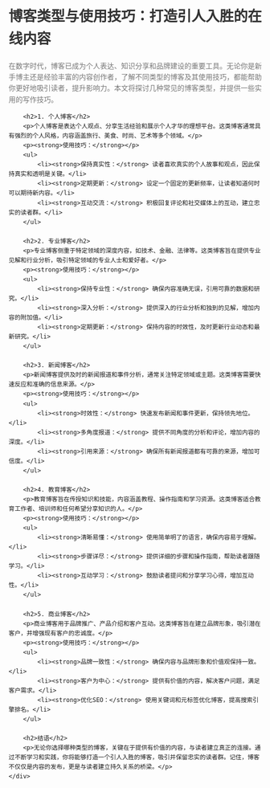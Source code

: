 <!DOCTYPE html>
<html lang="zh-CN">
<head>
    <meta charset="UTF-8">
    <meta name="viewport" content="width=device-width, initial-scale=1.0">
    <title>博客类型与使用技巧</title>
    <style>
        body {
            font-family: Arial, sans-serif;
            margin: 20px;
            line-height: 1.6;
        }
        h1 {
            color: #333;
        }
        h2 {
            color: #555;
        }
        p {
            color: #777;
        }
        .container {
            max-width: 800px;
            margin: auto;
        }
    </style>
</head>
<body>
    <div class="container">
        <h1>博客类型与使用技巧：打造引人入胜的在线内容</h1>
        <p>在数字时代，博客已成为个人表达、知识分享和品牌建设的重要工具。无论你是新手博主还是经验丰富的内容创作者，了解不同类型的博客及其使用技巧，都能帮助你更好地吸引读者，提升影响力。本文将探讨几种常见的博客类型，并提供一些实用的写作技巧。</p>

        <h2>1. 个人博客</h2>
        <p>个人博客是表达个人观点、分享生活经验和展示个人才华的理想平台。这类博客通常具有强烈的个人风格，内容涵盖旅行、美食、时尚、艺术等多个领域。</p>
        <p><strong>使用技巧：</strong></p>
        <ul>
            <li><strong>保持真实性：</strong> 读者喜欢真实的个人故事和观点，因此保持真实和透明是关键。</li>
            <li><strong>定期更新：</strong> 设定一个固定的更新频率，让读者知道何时可以期待新内容。</li>
            <li><strong>互动交流：</strong> 积极回复评论和社交媒体上的互动，建立忠实的读者群。</li>
        </ul>

        <h2>2. 专业博客</h2>
        <p>专业博客侧重于特定领域的深度内容，如技术、金融、法律等。这类博客旨在提供专业见解和行业分析，吸引特定领域的专业人士和爱好者。</p>
        <p><strong>使用技巧：</strong></p>
        <ul>
            <li><strong>保持专业性：</strong> 确保内容准确无误，引用可靠的数据和研究。</li>
            <li><strong>深入分析：</strong> 提供深入的行业分析和独到的见解，增加内容的附加值。</li>
            <li><strong>定期更新：</strong> 保持内容的时效性，及时更新行业动态和最新研究。</li>
        </ul>

        <h2>3. 新闻博客</h2>
        <p>新闻博客提供及时的新闻报道和事件分析，通常关注特定领域或主题。这类博客需要快速反应和准确的信息来源。</p>
        <p><strong>使用技巧：</strong></p>
        <ul>
            <li><strong>时效性：</strong> 快速发布新闻和事件更新，保持领先地位。</li>
            <li><strong>多角度报道：</strong> 提供不同角度的分析和评论，增加内容的深度。</li>
            <li><strong>引用来源：</strong> 确保所有新闻报道都有可靠的来源，增加可信度。</li>
        </ul>

        <h2>4. 教育博客</h2>
        <p>教育博客旨在传授知识和技能，内容涵盖教程、操作指南和学习资源。这类博客适合教育工作者、培训师和任何希望分享知识的人。</p>
        <p><strong>使用技巧：</strong></p>
        <ul>
            <li><strong>清晰易懂：</strong> 使用简单明了的语言，确保内容易于理解。</li>
            <li><strong>步骤详尽：</strong> 提供详细的步骤和操作指南，帮助读者跟随学习。</li>
            <li><strong>互动学习：</strong> 鼓励读者提问和分享学习心得，增加互动性。</li>
        </ul>

        <h2>5. 商业博客</h2>
        <p>商业博客用于品牌推广、产品介绍和客户互动。这类博客旨在建立品牌形象，吸引潜在客户，并增强现有客户的忠诚度。</p>
        <p><strong>使用技巧：</strong></p>
        <ul>
            <li><strong>品牌一致性：</strong> 确保内容与品牌形象和价值观保持一致。</li>
            <li><strong>客户为中心：</strong> 提供有价值的内容，解决客户问题，满足客户需求。</li>
            <li><strong>优化SEO：</strong> 使用关键词和元标签优化博客，提高搜索引擎排名。</li>
        </ul>

        <h2>结语</h2>
        <p>无论你选择哪种类型的博客，关键在于提供有价值的内容，与读者建立真正的连接。通过不断学习和实践，你将能够打造一个引人入胜的博客，吸引并保留忠实的读者群。记住，博客不仅仅是内容的发布，更是与读者建立持久关系的桥梁。</p>
    </div>
</body>
</html>